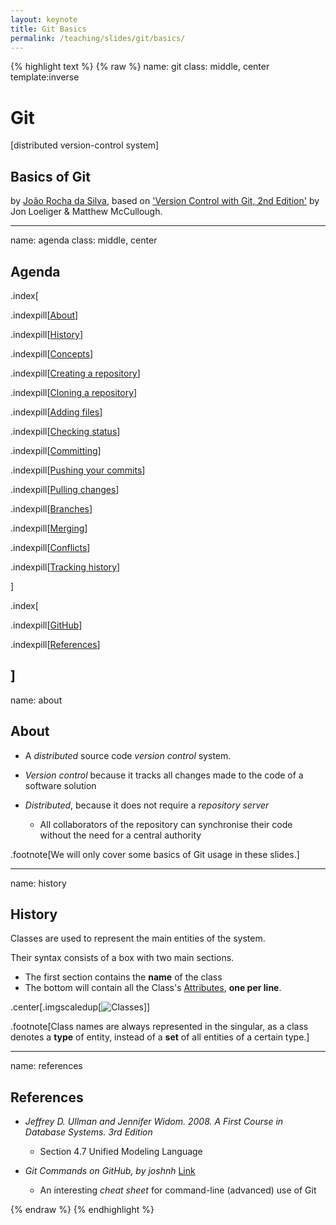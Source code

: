 ```yaml
---
layout: keynote
title: Git Basics
permalink: /teaching/slides/git/basics/
---
```

{% highlight text %}
{% raw %}
name: git
class: middle, center
template:inverse

# Git 
[distributed version-control system] 

## Basics of Git
by [João Rocha da Silva](https://silvae86.github.io), based on ['Version Control with Git, 2nd Edition'](https://www.oreilly.com/library/view/version-control-with/9781449345037/) by Jon Loeliger & Matthew McCullough.

---
name: agenda
class: middle, center

## Agenda
.index[

.indexpill[[About](#about)]

.indexpill[[History](#history)]

.indexpill[[Concepts](#concepts)]

.indexpill[[Creating a repository](#creating)]

.indexpill[[Cloning a repository](#clone)]

.indexpill[[Adding files](#adding)]

.indexpill[[Checking status](#status)]

.indexpill[[Committing](#committing)]

.indexpill[[Pushing your commits](#pushing)]

.indexpill[[Pulling changes](#pulling)]

.indexpill[[Branches](#branches)]

.indexpill[[Merging](#merging)]

.indexpill[[Conflicts](#conflicts)]

.indexpill[[Tracking history](#log)]

]

.index[

.indexpill[[GitHub](#github)]

.indexpill[[References](#references)]

]
---
name: about
## About

- A *distributed* source code *version control* system. 

- *Version control* because it tracks all changes made to the code of a software solution

- *Distributed*, because it does not require a *repository server*
	- All collaborators of the repository can synchronise their code without the need for a central authority

.footnote[We will only cover some basics of Git usage in these slides.]

---
name: history
## History

Classes are used to represent the main entities of the system. 

Their syntax consists of a box with two main sections.

- The first section contains the **name** of the class 
- The bottom will contain all the Class's [Attributes](#attributes), **one per line**. 

.center[.imgscaledup[![Classes](diagrams/UMLDiagrams/Classes.svg)]]

.footnote[Class names are always represented in the singular, as a class denotes a **type** of entity, instead of a **set** of all entities of a certain type.]

---
name: references
## References

- *Jeffrey D. Ullman and Jennifer Widom. 2008. A First Course in Database Systems. 3rd Edition*
	- Section 4.7 Unified Modeling Language

- *Git Commands on GitHub, by joshnh* [Link](https://github.com/joshnh/Git-Commands)
	- An interesting *cheat sheet* for command-line (advanced) use of Git

{% endraw %}
{% endhighlight %}